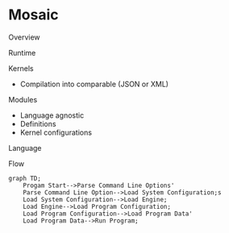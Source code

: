 # Mosaic

Overview

Runtime

Kernels
 - Compilation into comparable (JSON or XML)

Modules
  - Language agnostic
  - Definitions
  - Kernel configurations

Language

Flow

```mermaid
graph TD;
    Progam Start-->Parse Command Line Options'
    Parse Command Line Option-->Load System Configuration;s
    Load System Configuration-->Load Engine;
    Load Engine-->Load Program Configuration;
    Load Program Configuration-->Load Program Data'
    Load Program Data-->Run Program;
```
